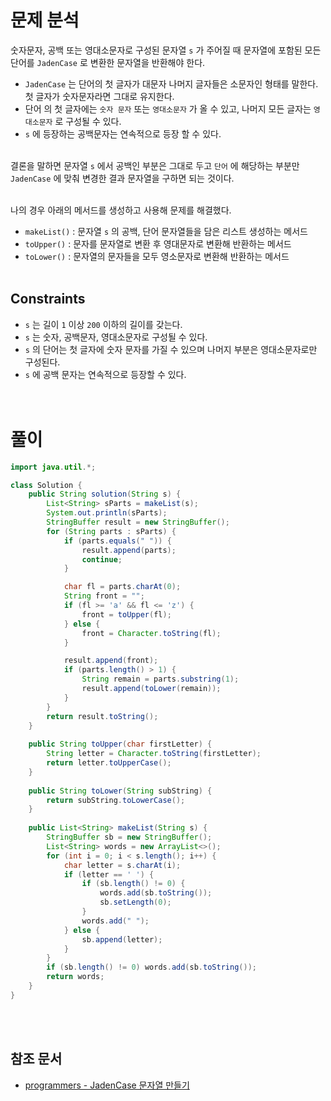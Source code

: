 # 문제 분석
숫자문자, 공백 또는 영대소문자로 구성된 문자열 `s` 가 주어질 때 문자열에 포함된 모든 단어를 `JadenCase` 로 변환한 문자열을 반환해야 한다.
- `JadenCase` 는 단어의 첫 글자가 대문자 나머지 글자들은 소문자인 형태를 말한다. 첫 글자가 숫자문자라면 그대로 유지한다.
- 단어 의 첫 글자에는 `숫자 문자` 또는 `영대소문자` 가 올 수 있고, 나머지 모든 글자는 `영대소문자` 로 구성될 수 있다.
- `s` 에 등장하는 공백문자는 연속적으로 등장 할 수 있다.
<br/><br/>

결론을 말하면 문자열 `s` 에서 공백인 부분은 그대로 두고 `단어` 에 해당하는 부분만 `JadenCase` 에 맞춰 변경한 결과 문자열을 구하면 되는 것이다.
<br/><br/>

나의 경우 아래의 메서드를 생성하고 사용해 문제를 해결했다.
- `makeList()` : 문자열 `s` 의 공백, 단어 문자열들을 담은 리스트 생성하는 메서드
- `toUpper()` : 문자를 문자열로 변환 후 영대문자로 변환해 반환하는 메서드
- `toLower()` : 문자열의 문자들을 모두 영소문자로 변환해 반환하는 메서드
<br/><br/>

## Constraints
- `s` 는 길이 `1` 이상 `200` 이하의 길이를 갖는다.
- `s` 는 숫자, 공백문자, 영대소문자로 구성될 수 있다.
- `s` 의 단어는 첫 글자에 숫자 문자를 가질 수 있으며 나머지 부분은 영대소문자로만 구성된다.
- `s` 에 공백 문자는 연속적으로 등장할 수 있다.
<br/><br/><br/>

# 풀이
```java
import java.util.*;

class Solution {
    public String solution(String s) {
        List<String> sParts = makeList(s);
        System.out.println(sParts);
        StringBuffer result = new StringBuffer();
        for (String parts : sParts) {
            if (parts.equals(" ")) {
                result.append(parts);
                continue;
            }

            char fl = parts.charAt(0);
            String front = "";
            if (fl >= 'a' && fl <= 'z') {
                front = toUpper(fl);
            } else {
                front = Character.toString(fl);
            }

            result.append(front);
            if (parts.length() > 1) {
                String remain = parts.substring(1);
                result.append(toLower(remain));
            }
        }
        return result.toString();
    }
    
    public String toUpper(char firstLetter) {
        String letter = Character.toString(firstLetter);
        return letter.toUpperCase();
    }
    
    public String toLower(String subString) {
        return subString.toLowerCase();
    }
    
    public List<String> makeList(String s) {
        StringBuffer sb = new StringBuffer();
        List<String> words = new ArrayList<>();
        for (int i = 0; i < s.length(); i++) {
            char letter = s.charAt(i);
            if (letter == ' ') {
                if (sb.length() != 0) {
                    words.add(sb.toString());
                    sb.setLength(0);
                }
                words.add(" ");
            } else {
                sb.append(letter);
            }
        }
        if (sb.length() != 0) words.add(sb.toString());
        return words;
    }
}
```
<br/><br/>

## 참조 문서
- [programmers - JadenCase 문자열 만들기](https://school.programmers.co.kr/learn/courses/30/lessons/12951#)